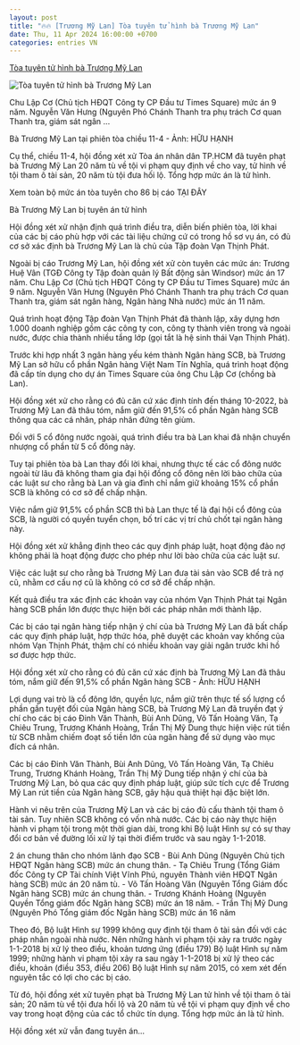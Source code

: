```yaml
---
layout: post
title: "🔥🔥 [Trương Mỹ Lan] Tòa tuyên tử hình bà Trương Mỹ Lan"
date: Thu, 11 Apr 2024 16:00:00 +0700
categories: entries VN
---
```

[Tòa tuyên tử hình bà Trương Mỹ Lan](https://tuoitre.vn/toa-tuyen-tu-hinh-ba-truong-my-lan-20240411112522617.htm)

![Tòa tuyên tử hình bà Trương Mỹ Lan](https://cdn1.tuoitre.vn/zoom/600_315/471584752817336320/2024/4/11/ba-truong-my-lan-anh-huu-hanh-17128090181961546741465-137-0-807-1280-crop-17128091653941577197396.jpeg)

Chu Lập Cơ (Chủ tịch HĐQT Công ty CP Đầu tư Times Square) mức án 9 năm. Nguyễn Văn Hưng (Nguyên Phó Chánh Thanh tra phụ trách Cơ quan Thanh tra, giám sát ngân ...

Bà Trương Mỹ Lan tại phiên tòa chiều 11-4 - Ảnh: HỮU HẠNH

Cụ thể, chiều 11-4, hội đồng xét xử Tòa án nhân dân TP.HCM đã tuyên phạt bà Trương Mỹ Lan 20 năm tù về tội vi phạm quy định về cho vay, tử hình về tội tham ô tài sản, 20 năm tù tội đưa hối lộ. Tổng hợp mức án là tử hình.

Xem toàn bộ mức án tòa tuyên cho 86 bị cáo TẠI ĐÂY

Bà Trương Mỹ Lan bị tuyên án tử hình

Hội đồng xét xử nhận định quá trình điều tra, diễn biến phiên tòa, lời khai của các bị cáo phù hợp với các tài liệu chứng cứ có trong hồ sơ vụ án, có đủ cơ sở xác định bà Trương Mỹ Lan là chủ của Tập đoàn Vạn Thịnh Phát.

Ngoài bị cáo Trương Mỹ Lan, hội đồng xét xử còn tuyên các mức án: Trương Huệ Vân (TGĐ Công ty Tập đoàn quản lý Bất động sản Windsor) mức án 17 năm. Chu Lập Cơ (Chủ tịch HĐQT Công ty CP Đầu tư Times Square) mức án 9 năm. Nguyễn Văn Hưng (Nguyên Phó Chánh Thanh tra phụ trách Cơ quan Thanh tra, giám sát ngân hàng, Ngân hàng Nhà nước) mức án 11 năm.

Quá trình hoạt động Tập đoàn Vạn Thịnh Phát đã thành lập, xây dựng hơn 1.000 doanh nghiệp gồm các công ty con, công ty thành viên trong và ngoài nước, được chia thành nhiều tầng lớp (gọi tắt là hệ sinh thái Vạn Thịnh Phát).

Trước khi hợp nhất 3 ngân hàng yếu kém thành Ngân hàng SCB, bà Trương Mỹ Lan sở hữu cổ phần Ngân hàng Việt Nam Tín Nghĩa, quá trình hoạt động đã cấp tín dụng cho dự án Times Square của ông Chu Lập Cơ (chồng bà Lan).

Hội đồng xét xử cho rằng có đủ căn cứ xác định tính đến tháng 10-2022, bà Trương Mỹ Lan đã thâu tóm, nắm giữ đến 91,5% cổ phần Ngân hàng SCB thông qua các cá nhân, pháp nhân đứng tên giùm.

Đối với 5 cổ đông nước ngoài, quá trình điều tra bà Lan khai đã nhận chuyển nhượng cổ phần từ 5 cổ đông này.

Tuy tại phiên tòa bà Lan thay đổi lời khai, nhưng thực tế các cổ đông nước ngoài từ lâu đã không tham gia đại hội đồng cổ đông nên lời bào chữa của các luật sư cho rằng bà Lan và gia đình chỉ nắm giữ khoảng 15% cổ phần SCB là không có cơ sở để chấp nhận.

Việc nắm giữ 91,5% cổ phần SCB thì bà Lan thực tế là đại hội cổ đông của SCB, là người có quyền tuyển chọn, bố trí các vị trí chủ chốt tại ngân hàng này.

Hội đồng xét xử khẳng định theo các quy định pháp luật, hoạt động đảo nợ không phải là hoạt động được cho phép như lời bào chữa của các luật sư.

Việc các luật sư cho rằng bà Trương Mỹ Lan đưa tài sản vào SCB để trả nợ cũ, nhằm cơ cấu nợ cũ là không có cơ sở để chấp nhận.

Kết quả điều tra xác định các khoản vay của nhóm Vạn Thịnh Phát tại Ngân hàng SCB phần lớn được thực hiện bởi các pháp nhân mới thành lập.

Các bị cáo tại ngân hàng tiếp nhận ý chí của bà Trương Mỹ Lan đã bất chấp các quy định pháp luật, hợp thức hóa, phê duyệt các khoản vay khống của nhóm Vạn Thịnh Phát, thậm chí có nhiều khoản vay giải ngân trước khi hồ sơ được hợp thức.

Hội đồng xét xử cho rằng có đủ căn cứ xác định bà Trương Mỹ Lan đã thâu tóm, nắm giữ đến 91,5% cổ phần Ngân hàng SCB - Ảnh: HỮU HẠNH

Lợi dụng vai trò là cổ đông lớn, quyền lực, nắm giữ trên thực tế số lượng cổ phần gần tuyệt đối của Ngân hàng SCB, bà Trương Mỹ Lan đã truyền đạt ý chí cho các bị cáo Đinh Văn Thành, Bùi Anh Dũng, Võ Tấn Hoàng Văn, Tạ Chiêu Trung, Trương Khánh Hoàng, Trần Thị Mỹ Dung thực hiện việc rút tiền từ SCB nhằm chiếm đoạt số tiền lớn của ngân hàng để sử dụng vào mục đích cá nhân.

Các bị cáo Đinh Văn Thành, Bùi Anh Dũng, Võ Tấn Hoàng Văn, Tạ Chiêu Trung, Trương Khánh Hoàng, Trần Thị Mỹ Dung tiếp nhận ý chí của bà Trương Mỹ Lan, bỏ qua các quy định pháp luật, giúp sức tích cực để Trương Mỹ Lan rút tiền của Ngân hàng SCB, gây hậu quả thiệt hại đặc biệt lớn.

Hành vi nêu trên của Trương Mỹ Lan và các bị cáo đủ cấu thành tội tham ô tài sản. Tuy nhiên SCB không có vốn nhà nước. Các bị cáo này thực hiện hành vi phạm tội trong một thời gian dài, trong khi Bộ luật Hình sự có sự thay đổi cơ bản về đường lối xử lý tại thời điểm trước và sau ngày 1-1-2018.

2 án chung thân cho nhóm lãnh đạo SCB - Bùi Anh Dũng (Nguyên Chủ tịch HĐQT Ngân hàng SCB) mức án chung thân. - Tạ Chiêu Trung (Tổng Giám đốc Công ty CP Tài chính Việt Vĩnh Phú, nguyên Thành viên HĐQT Ngân hàng SCB) mức án 20 năm tù. - Võ Tấn Hoàng Văn (Nguyên Tổng Giám đốc Ngân hàng SCB) mức án chung thân. - Trương Khánh Hoàng (Nguyên Quyền Tổng giám đốc Ngân hàng SCB) mức án 18 năm. - Trần Thị Mỹ Dung (Nguyên Phó Tổng giám đốc Ngân hàng SCB) mức án 16 năm

Theo đó, Bộ luật Hình sự 1999 không quy định tội tham ô tài sản đối với các pháp nhân ngoài nhà nước. Nên những hành vi phạm tội xảy ra trước ngày 1-1-2018 bị xử lý theo điều, khoản tương ứng (điều 179) Bộ luật Hình sự năm 1999; những hành vi phạm tội xảy ra sau ngày 1-1-2018 bị xử lý theo các điều, khoản (điều 353, điều 206) Bộ luật Hình sự năm 2015, có xem xét đến nguyên tắc có lợi cho các bị cáo.

Từ đó, hội đồng xét xử tuyên phạt bà Trương Mỹ Lan tử hình về tội tham ô tài sản; 20 năm tù về tội đưa hối lộ và 20 năm tù về tội vi phạm quy định về cho vay trong hoạt động của các tổ chức tín dụng. Tổng hợp mức án là tử hình.

Hội đồng xét xử vẫn đang tuyên án...

